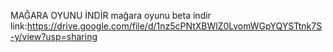 MAĞARA OYUNU İNDİR
mağara oyunu beta indir
link:https://drive.google.com/file/d/1nz5cPNtXBWlZ0LvomWGpYQYSTtnk7S-y/view?usp=sharing
